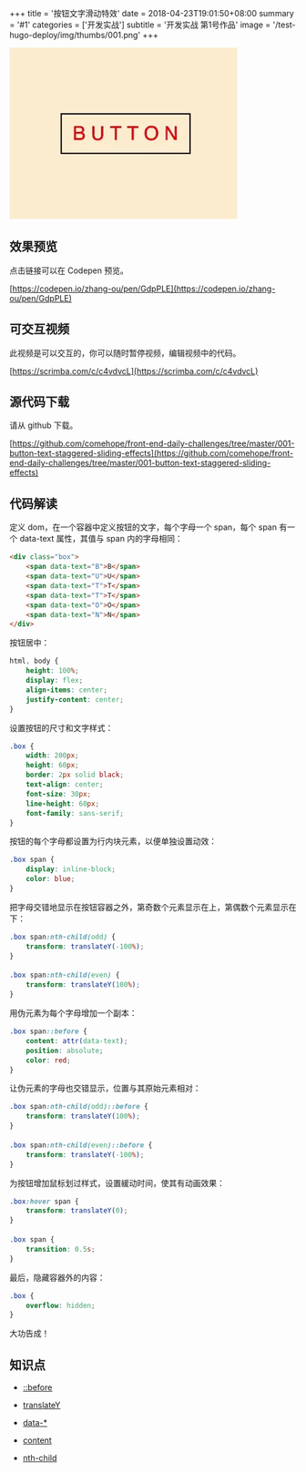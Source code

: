 +++
title = '按钮文字滑动特效'
date = 2018-04-23T19:01:50+08:00
summary = '#1'
categories = ['开发实战']
subtitle = '开发实战 第1号作品'
image = '/test-hugo-deploy/img/thumbs/001.png'
+++

![](./work.webp)

## 效果预览

点击链接可以在 Codepen 预览。

[https://codepen.io/zhang-ou/pen/GdpPLE](https://codepen.io/zhang-ou/pen/GdpPLE)

## 可交互视频

此视频是可以交互的，你可以随时暂停视频，编辑视频中的代码。

[https://scrimba.com/c/c4vdvcL](https://scrimba.com/c/c4vdvcL)

## 源代码下载

请从 github 下载。

[https://github.com/comehope/front-end-daily-challenges/tree/master/001-button-text-staggered-sliding-effects](https://github.com/comehope/front-end-daily-challenges/tree/master/001-button-text-staggered-sliding-effects)

## 代码解读

定义 dom，在一个容器中定义按钮的文字，每个字母一个 span，每个 span 有一个 data-text 属性，其值与 span 内的字母相同：
```html
<div class="box">
    <span data-text="B">B</span>
    <span data-text="U">U</span>
    <span data-text="T">T</span>
    <span data-text="T">T</span>
    <span data-text="O">O</span>
    <span data-text="N">N</span>
</div>
```

按钮居中：
```css
html, body {
    height: 100%;
    display: flex;
    align-items: center;
    justify-content: center;
}
```

设置按钮的尺寸和文字样式：
```css
.box {
    width: 200px;
    height: 60px;
    border: 2px solid black;
    text-align: center;
    font-size: 30px;
    line-height: 60px;
    font-family: sans-serif;
}
```

按钮的每个字母都设置为行内块元素，以便单独设置动效：
```css
.box span {
    display: inline-block;
    color: blue;
}
```

把字母交错地显示在按钮容器之外，第奇数个元素显示在上，第偶数个元素显示在下：
```css
.box span:nth-child(odd) {
    transform: translateY(-100%);
}

.box span:nth-child(even) {
    transform: translateY(100%);
}
```

用伪元素为每个字母增加一个副本：
```css
.box span::before {
    content: attr(data-text);
    position: absolute;
    color: red;
}
```

让伪元素的字母也交错显示，位置与其原始元素相对：
```css
.box span:nth-child(odd)::before {
    transform: translateY(100%);
}

.box span:nth-child(even)::before {
    transform: translateY(-100%);
}
```

为按钮增加鼠标划过样式，设置緩动时间，使其有动画效果：
```css
.box:hover span {
    transform: translateY(0);
}

.box span {
    transition: 0.5s;
}
```

最后，隐藏容器外的内容：
```css
.box {
    overflow: hidden;
}
```

大功告成！

## 知识点

* [::before](https://developer.mozilla.org/en-US/docs/Web/CSS/::before)

* [translateY](https://developer.mozilla.org/en-US/docs/Web/CSS/transform-function/translateY)

* [data-*](https://developer.mozilla.org/en-US/docs/Web/HTML/Global_attributes/data-%2A)

* [content](https://developer.mozilla.org/en-US/docs/Web/CSS/content)

* [nth-child](https://developer.mozilla.org/en-US/docs/Web/CSS/:nth-child)
